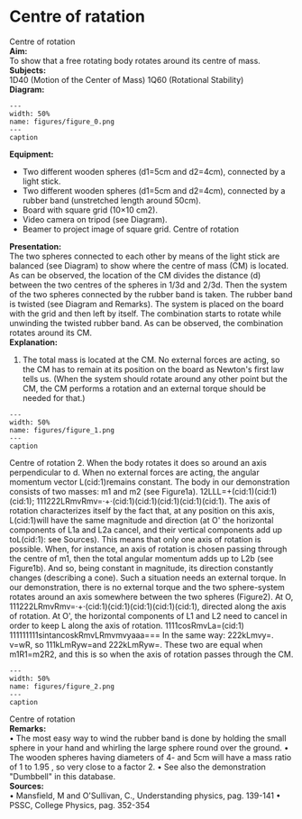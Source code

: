 # Centre of ratation 
 Centre of rotation    
<b> Aim: </b>  
 To show that a free rotating body rotates around its centre of mass.    
<b> Subjects: </b>  
 1D40 (Motion of the Center of Mass) 1Q60 (Rotational Stability)   
<b> Diagram: </b>  
   
```{figure} figures/figure_0.png  
---  
width: 50%  
name: figures/figure_0.png  
---  
caption  
``` 
      
<b> Equipment: </b>  
 
 *  Two different wooden spheres (d1=5cm and d2=4cm), connected by a light stick. 
 *  Two different wooden spheres (d1=5cm and d2=4cm), connected by a rubber band (unstretched length around 50cm). 
 *  Board with square grid (10×10 cm2). 
 *  Video camera on tripod (see Diagram). 
 *  Beamer to project image of square grid. Centre of rotation
     
<b> Presentation: </b>  
 The two spheres connected to each other by means of the light stick are balanced (see Diagram) to show where the centre of mass (CM) is located. As can be observed, the location of the CM divides the distance (d) between the two centres of the spheres in 1/3d and 2/3d. Then the system of the two spheres connected by the rubber band is taken. The rubber band is twisted (see Diagram and Remarks). The system is placed on the board with the grid and then left by itself. The combination starts to rotate while unwinding the twisted rubber band. As can be observed, the combination rotates around its CM.    
<b> Explanation: </b>  
 1. The total mass is located at the CM. No external forces are acting, so the CM has to remain at its position on the board as Newton's first law tells us. (When the system should rotate around any other point but the CM, the CM performs a rotation and an external torque should be needed for that.)     
```{figure} figures/figure_1.png  
---  
width: 50%  
name: figures/figure_1.png  
---  
caption  
``` 
 Centre of rotation   2. When the body rotates it does so around an axis perpendicular to d. When no external forces are acting, the angular momentum vector L(cid:1)remains constant. The body in our demonstration consists of two masses: m1 and m2 (see Figure1a). 12LLL=+(cid:1)(cid:1)(cid:1); 111222LRmvRmv=·+·(cid:1)(cid:1)(cid:1)(cid:1)(cid:1). The axis of rotation characterizes itself by the fact that, at any position on this axis, L(cid:1)will have the same magnitude and direction (at O' the horizontal components of L1a and L2a cancel, and their vertical components add up toL(cid:1): see Sources). This means that only one axis of rotation is possible. When, for instance, an axis of rotation is chosen passing through the centre of m1, then the total angular momentum adds up to L2b (see Figure1b). And so, being constant in magnitude, its direction constantly changes (describing a cone). Such a situation needs an external torque. In our demonstration, there is no external torque and the two sphere-system rotates around an axis somewhere between the two spheres (Figure2). At O, 111222LRmvRmv=·+·(cid:1)(cid:1)(cid:1)(cid:1)(cid:1), directed along the axis of rotation. At O', the horizontal components of L1 and L2 need to cancel in order to keep L along the axis of rotation. 1111cosRmvLa=(cid:1) 111111111sintancoskRmvLRmvmvyaaa=== In the same way: 222kLmvy=. v=wR, so 111kLmRyw=and 222kLmRyw=. These two are equal when m1R1=m2R2, and this is so when the axis of rotation passes through the CM.    
```{figure} figures/figure_2.png  
---  
width: 50%  
name: figures/figure_2.png  
---  
caption  
``` 
 Centre of rotation       
<b> Remarks: </b>  
 • The most easy way to wind the rubber band is done by holding the small sphere in your hand and whirling the large sphere round over the ground. • The wooden spheres having diameters of 4- and 5cm will have a mass ratio of 1 to 1.95 , so very close to a factor 2. • See also the demonstration "Dumbbell" in this database.   
<b> Sources: </b>  
 • Mansfield, M and O'Sullivan, C., Understanding physics, pag. 139-141 • PSSC, College Physics, pag. 352-354  